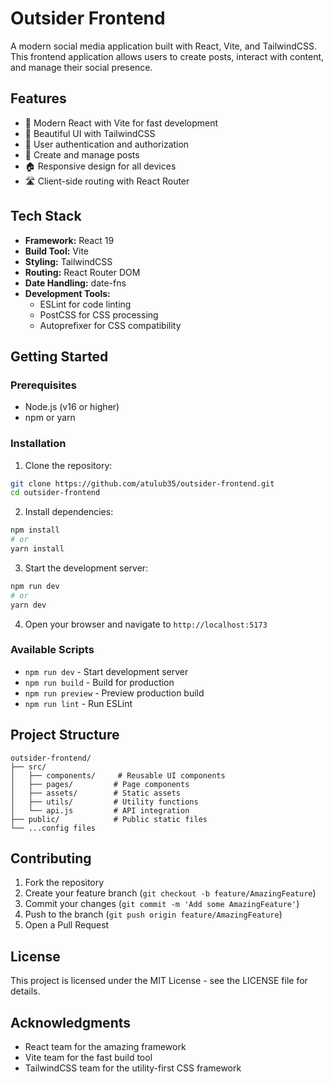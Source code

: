 # Outsider Frontend

A modern social media application built with React, Vite, and TailwindCSS. This frontend application allows users to create posts, interact with content, and manage their social presence.

## Features

- 🚀 Modern React with Vite for fast development
- 🎨 Beautiful UI with TailwindCSS
- 🔐 User authentication and authorization
- 📝 Create and manage posts
- 🏠 Responsive design for all devices
- 🛣️ Client-side routing with React Router

## Tech Stack

- **Framework:** React 19
- **Build Tool:** Vite
- **Styling:** TailwindCSS
- **Routing:** React Router DOM
- **Date Handling:** date-fns
- **Development Tools:**
  - ESLint for code linting
  - PostCSS for CSS processing
  - Autoprefixer for CSS compatibility

## Getting Started

### Prerequisites

- Node.js (v16 or higher)
- npm or yarn

### Installation

1. Clone the repository:
```bash
git clone https://github.com/atulub35/outsider-frontend.git
cd outsider-frontend
```

2. Install dependencies:
```bash
npm install
# or
yarn install
```

3. Start the development server:
```bash
npm run dev
# or
yarn dev
```

4. Open your browser and navigate to `http://localhost:5173`

### Available Scripts

- `npm run dev` - Start development server
- `npm run build` - Build for production
- `npm run preview` - Preview production build
- `npm run lint` - Run ESLint

## Project Structure

```
outsider-frontend/
├── src/
│   ├── components/     # Reusable UI components
│   ├── pages/         # Page components
│   ├── assets/        # Static assets
│   ├── utils/         # Utility functions
│   └── api.js         # API integration
├── public/            # Public static files
└── ...config files
```

## Contributing

1. Fork the repository
2. Create your feature branch (`git checkout -b feature/AmazingFeature`)
3. Commit your changes (`git commit -m 'Add some AmazingFeature'`)
4. Push to the branch (`git push origin feature/AmazingFeature`)
5. Open a Pull Request

## License

This project is licensed under the MIT License - see the LICENSE file for details.

## Acknowledgments

- React team for the amazing framework
- Vite team for the fast build tool
- TailwindCSS team for the utility-first CSS framework
